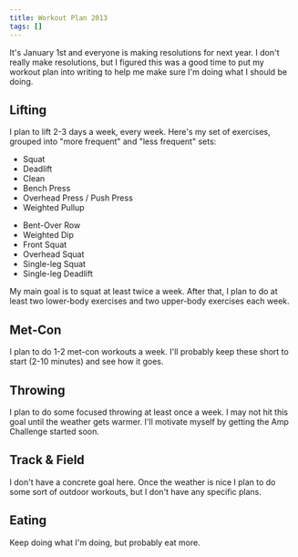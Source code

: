```yaml
---
title: Workout Plan 2013
tags: []
---
```


It's January 1st and everyone is making resolutions for next year. I don't really make resolutions, but I figured this was a good time to put my workout plan into writing to help me make sure I'm doing what I should be doing. 

## Lifting

I plan to lift 2-3 days a week, every week. Here's my set of exercises, grouped into "more frequent" and "less frequent" sets:

- Squat
- Deadlift
- Clean
- Bench Press
- Overhead Press / Push Press
- Weighted Pullup

<!--- --->

- Bent-Over Row
- Weighted Dip
- Front Squat
- Overhead Squat
- Single-leg Squat
- Single-leg Deadlift

My main goal is to squat at least twice a week. After that, I plan to do at least two lower-body exercises and two upper-body exercises each week. 

## Met-Con

I plan to do 1-2 met-con workouts a week. I'll probably keep these short to start (2-10 minutes) and see how it goes.

## Throwing

I plan to do some focused throwing at least once a week. I may not hit this goal until the weather gets warmer. I'll motivate myself by getting the Amp Challenge started soon.

## Track & Field

I don't have a concrete goal here. Once the weather is nice I plan to do some sort of outdoor workouts, but I don't have any specific plans.

## Eating

Keep doing what I'm doing, but probably eat more. 
